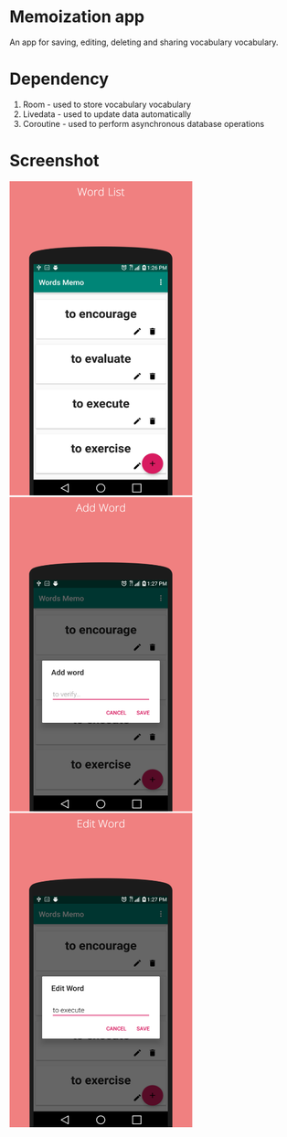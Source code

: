 # Memoization app

An app for saving, editing, deleting and sharing vocabulary vocabulary.

# Dependency
1. Room - used to store vocabulary vocabulary
2. Livedata - used to update data automatically
3. Coroutine - used to perform asynchronous database operations 

# Screenshot
<img src="https://github.com/marceand/memoapp/blob/develop/screenshot/word_list.png" width="320" height="550">

<img src="https://github.com/marceand/memoapp/blob/develop/screenshot/add_word.png" width="320" height="550">

<img src="https://github.com/marceand/memoapp/blob/develop/screenshot/edit_word.png" width="320" height="550">


